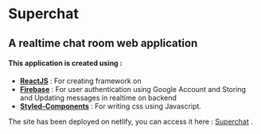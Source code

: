 # Superchat
## A realtime chat room web application 
#### This application is created using :
- **[ReactJS](https://reactjs.org/)** : For creating framework on
- **[Firebase](https://firebase.google.com/)** : For user authentication using Google Account and Storing and Updating messages in realtime on backend
- **[Styled-Components](https://styled-components.com/)** : For writing css using Javascript.

The site has been deployed on netlify, you can access it here : [Superchat](https://super-chatroom.netlify.app) .
